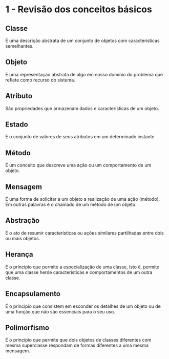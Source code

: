 # 1 - Revisão dos conceitos básicos

## Classe
É uma descrição abstrata de um conjunto de objetos com características semelhantes.

## Objeto
É uma representação abstrata de algo em nosso domínio do problema que reflete como recurso do sistema.

## Atributo
São propriedades que armazenam dados e características de um objeto.

## Estado
É o conjunto de valores de seus atributos em um determinado instante.

## Método
É um conceito que descreve uma ação ou um comportamento de um objeto.

## Mensagem
É uma forma de solicitar a um objeto a realização de uma ação (método). Em outras palavras é o chamado de um método de um objeto.

## Abstração
É o ato de resumir características ou ações similares partilhadas entre dois ou mais objetos.

## Herança
É o princípio que permite a especialização de uma classe, isto é, permite que uma classe herde características e comportamentos de um outra classe.

## Encapsulamento
É o princípio que consistem em esconder os detalhes de um objeto ou de uma função que não são essenciais para o seu uso.

## Polimorfismo
É o princípio que permite que dois objetos de classes diferentes com mesma superclasse respondam de formas diferentes a uma mesma mensagem.

